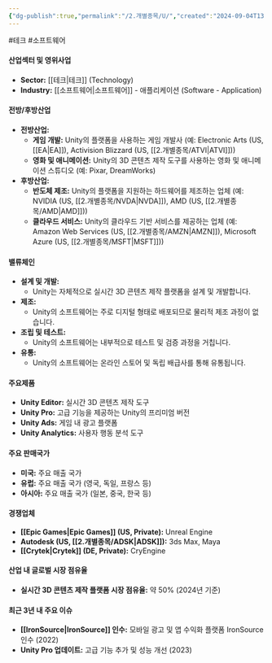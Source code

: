 ```yaml
---
{"dg-publish":true,"permalink":"/2.개별종목/U/","created":"2024-09-04T13:34:13.547+09:00","updated":"2025-06-03T20:06:01.786+09:00"}
---
```


#테크 #소프트웨어

#### 산업섹터 및 영위사업

- **Sector:** [[테크\|테크]] (Technology)
- **Industry:** [[소프트웨어\|소프트웨어]] - 애플리케이션 (Software - Application)

#### 전방/후방산업

- **전방산업:**
    - **게임 개발:** Unity의 플랫폼을 사용하는 게임 개발사 (예: Electronic Arts (US, [[EA\|EA]]), Activision Blizzard (US, [[2.개별종목/ATVI\|ATVI]]))
    - **영화 및 애니메이션:** Unity의 3D 콘텐츠 제작 도구를 사용하는 영화 및 애니메이션 스튜디오 (예: Pixar, DreamWorks)
- **후방산업:**
    - **반도체 제조:** Unity의 플랫폼을 지원하는 하드웨어를 제조하는 업체 (예: NVIDIA (US, [[2.개별종목/NVDA\|NVDA]]), AMD (US, [[2.개별종목/AMD\|AMD]]))
    - **클라우드 서비스:** Unity의 클라우드 기반 서비스를 제공하는 업체 (예: Amazon Web Services (US, [[2.개별종목/AMZN\|AMZN]]), Microsoft Azure (US, [[2.개별종목/MSFT\|MSFT]]))

#### 밸류체인

- **설계 및 개발:**
    - Unity는 자체적으로 실시간 3D 콘텐츠 제작 플랫폼을 설계 및 개발합니다.
- **제조:**
    - Unity의 소프트웨어는 주로 디지털 형태로 배포되므로 물리적 제조 과정이 없습니다.
- **조립 및 테스트:**
    - Unity의 소프트웨어는 내부적으로 테스트 및 검증 과정을 거칩니다.
- **유통:**
    - Unity의 소프트웨어는 온라인 스토어 및 독립 배급사를 통해 유통됩니다.

#### 주요제품

- **Unity Editor:** 실시간 3D 콘텐츠 제작 도구
- **Unity Pro:** 고급 기능을 제공하는 Unity의 프리미엄 버전
- **Unity Ads:** 게임 내 광고 플랫폼
- **Unity Analytics:** 사용자 행동 분석 도구

#### 주요 판매국가

- **미국:** 주요 매출 국가
- **유럽:** 주요 매출 국가 (영국, 독일, 프랑스 등)
- **아시아:** 주요 매출 국가 (일본, 중국, 한국 등)

#### 경쟁업체

- **[[Epic Games\|Epic Games]] (US, Private):** Unreal Engine
- **Autodesk (US, [[2.개별종목/ADSK\|ADSK]]):** 3ds Max, Maya
- **[[Crytek\|Crytek]] (DE, Private):** CryEngine

#### 산업 내 글로벌 시장 점유율

- **실시간 3D 콘텐츠 제작 플랫폼 시장 점유율:** 약 50% (2024년 기준)

#### 최근 3년 내 주요 이슈

- **[[IronSource\|IronSource]] 인수:** 모바일 광고 및 앱 수익화 플랫폼 IronSource 인수 (2022)
- **Unity Pro 업데이트:** 고급 기능 추가 및 성능 개선 (2023)